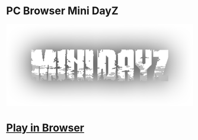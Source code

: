 # PC Browser Mini DayZ
[![Mini DayZ](./minidayz.png)](https://raw.githack.com/MeterPreter57/minidayz-multiplayer/main/client/index.html)


# [Play in Browser](https://raw.githack.com/MeterPreter57/minidayz-multiplayer/main/client/index.html)
